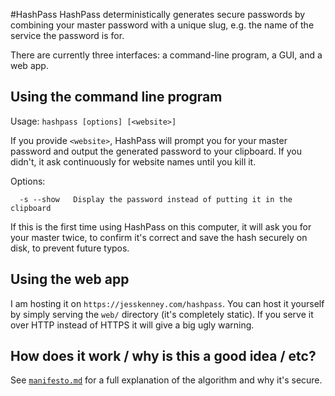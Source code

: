 #HashPass
HashPass deterministically generates secure passwords by combining your master password
with a unique slug, e.g. the name of the service the password is for.

There are currently three interfaces: a command-line program, a GUI, and a web app.

## Using the command line program

Usage:
`hashpass [options] [<website>]`

If you provide `<website>`, HashPass will prompt you for your master password and output the
generated password to your clipboard. If you didn't, it ask continuously for website names until
you kill it.

Options:

`  -s --show   Display the password instead of putting it in the clipboard`

If this is the first time using HashPass on this computer, it will ask you for your master
twice, to confirm it's correct and save the hash securely on disk, to prevent future typos.

## Using the web app

I am hosting it on `https://jesskenney.com/hashpass`. You can host it yourself by simply
serving the `web/` directory (it's completely static). If you serve it over HTTP instead of
HTTPS it will give a big ugly warning.

## How does it work / why is this a good idea / etc?

See [`manifesto.md`](https://github.com/seveneightn9ne/hashpass/blob/master/manifesto.md) for
a full explanation of the algorithm and why it's secure.



